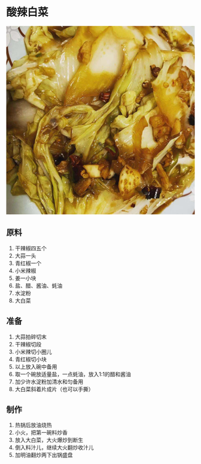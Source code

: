 # 酸辣白菜

![&#x9178;&#x8FA3;&#x767D;&#x83DC;](.gitbook/assets/221575880966_.pic.jpg)

## 原料

1. 干辣椒四五个
2. 大蒜一头
3. 青红椒一个
4. 小米辣椒
5. 姜一小块
6. 盐、醋、酱油、蚝油
7. 水淀粉
8. 大白菜

## 准备

1. 大蒜拍碎切末
2. 干辣椒切段
3. 小米辣切小圈儿
4. 青红椒切小块
5. 以上放入碗中备用
6. 取一个碗放适量盐，一点蚝油，放入1:1的醋和酱油
7. 加少许水淀粉加清水和匀备用
8. 大白菜斜着片成片（也可以手撕）

## 制作

1. 热锅后放油烧热
2. 小火，把第一碗料炒香
3. 放入大白菜，大火爆炒到断生
4. 倒入料汁儿，继续大火翻炒收汁儿
5. 加明油翻炒两下出锅盛盘

